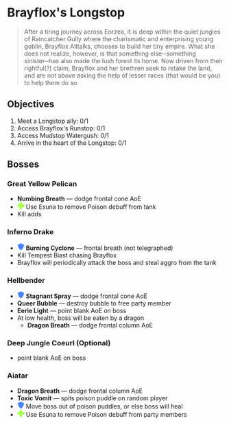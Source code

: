 # Brayflox's Longstop

> After a tiring journey across Eorzea, it is deep within the quiet jungles of Raincatcher Gully where the charismatic and enterprising young goblin, Brayflox Alltalks, chooses to build her tiny empire. What she does not realize, however, is that something else─something sinister─has also made the lush forest its home. Now driven from their rightful(?) claim, Brayflox and her brethren seek to retake the land, and are not above asking the help of lesser races (that would be you) to help them do so.

## Objectives

1. Meet a Longstop ally: 0/1
2. Access Brayflox's Runstop: 0/1
3. Access Mudstop Watergush: 0/1
4. Arrive in the heart of the Longstop: 0/1

## Bosses

### Great Yellow Pelican

- **Numbing Breath** — dodge frontal cone AoE
- ![](/assets/icons/role-healer.png) Use Esuna to remove Poison debuff from tank
- Kill adds

### Inferno Drake

- ![](/assets/icons/role-tank.png) **Burning Cyclone** — frontal breath  (not telegraphed)
- Kill Tempest Biast chasing Brayflox
- Brayflox will periodically attack the boss and steal aggro from the tank

### Hellbender

- ![](/assets/icons/role-tank.png) **Stagnant Spray** — dodge frontal cone AoE
- **Queer Bubble** — destroy bubble to free party member
- **Eerie Light** — point blank AoE on boss
- At low health, boss will be eaten by a dragon
    - **Dragon Breath** — dodge frontal column AoE

### Deep Jungle Coeurl (Optional)

- point blank AoE on boss

### Aiatar

- **Dragon Breath** — dodge frontal column AoE
- **Toxic Vomit** — spits poison puddle on random player
- ![](/assets/icons/role-tank.png) Move boss out of poison puddles, or else boss will heal
- ![](/assets/icons/role-healer.png) Use Esuna to remove Poison debuff from party members
